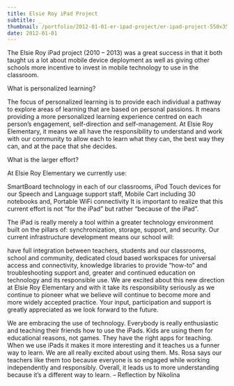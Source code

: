 ```yaml
---
title: Elsie Roy iPad Project
subtitle: _
thumbnail: /portfolio/2012-01-01-er-ipad-project/er-ipad-project-550x350.webp
date: 2012-01-01
---
```


The Elsie Roy iPad project (2010 – 2013) was a great success in that it both taught us a lot about mobile device deployment as well as giving other schools more incentive to invest in mobile technology to use in the classroom.

What is personalized learning?

The focus of personalized learning is to provide each individual a pathway to explore areas of learning that are based on personal passions. It means providing a more personalized learning experience centred on each person’s engagement, self-direction and self-management. At Elsie Roy Elementary, it means we all have the responsibility to understand and work with our community to allow each to learn what they can, the best way they can, and at the pace that she decides.

What is the larger effort?

At Elsie Roy Elementary we currently use:

SmartBoard technology in each of our classrooms,
iPod Touch devices for our Speech and Language support staff,
Mobile Cart including 30 notebooks and,
Portable WiFi connectivity
It is important to realize that this current effort is not “for the iPad” but rather “because of the iPad”.

The iPad is really merely a tool within a greater technology environment built on the pillars of: synchronization, storage, support, and security. Our current infrastructure development means our school will:

have full integration between teachers, students and our classrooms, school and community,
dedicated cloud based workspaces for universal access and connectivity,
knowledge libraries to provide “how-to” and troubleshooting support and,
greater and continued education on technology and its responsible use.
We are excited about this new direction at Elsie Roy Elementary and with it take its responsibility seriously as we continue to pioneer what we believe will continue to become more and more widely accepted practice. Your input, participation and support is greatly appreciated as we look forward to the future.

We are embracing the use of technology.  Everybody is really enthusiastic and teaching their friends how to use the iPads.  Kids are using them for educational reasons, not games.  They have the right apps for teaching.  When we use iPads it makes it more interesting and it teaches us a funner way to learn.  We are all really excited about using them.  Ms. Rosa says our teachers like them too because everyone is so engaged while working independently and responsibly.  Overall, it leads us to more understanding because it’s a different way to learn. – Reflection by Nikolina